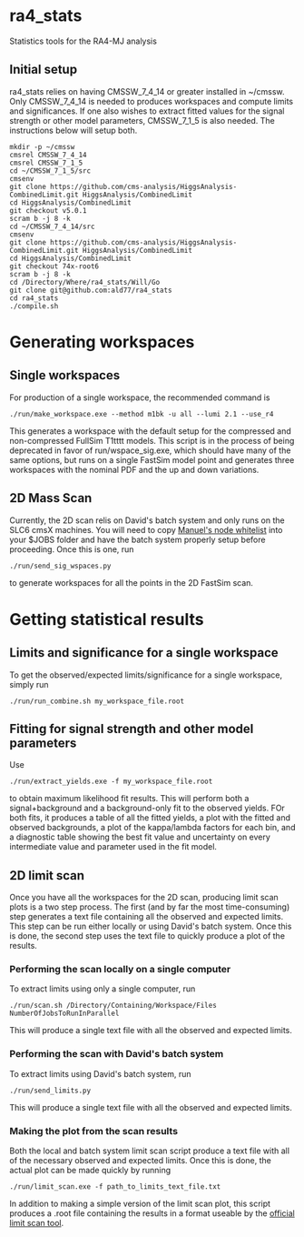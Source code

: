 ra4_stats
=========
Statistics tools for the RA4-MJ analysis

Initial setup
-------------
ra4_stats relies on having CMSSW_7_4_14 or greater installed in ~/cmssw. Only CMSSW_7_4_14 is needed to produces workspaces and compute limits and significances. If one also wishes to extract fitted values for the signal strength or other model parameters, CMSSW_7_1_5 is also needed. The instructions below will setup both.

    mkdir -p ~/cmssw
    cmsrel CMSSW_7_4_14
    cmsrel CMSSW_7_1_5
    cd ~/CMSSW_7_1_5/src
    cmsenv
    git clone https://github.com/cms-analysis/HiggsAnalysis-CombinedLimit.git HiggsAnalysis/CombinedLimit
    cd HiggsAnalysis/CombinedLimit
    git checkout v5.0.1
    scram b -j 8 -k
    cd ~/CMSSW_7_4_14/src
    cmsenv
    git clone https://github.com/cms-analysis/HiggsAnalysis-CombinedLimit.git HiggsAnalysis/CombinedLimit
    cd HiggsAnalysis/CombinedLimit
    git checkout 74x-root6
    scram b -j 8 -k
    cd /Directory/Where/ra4_stats/Will/Go
    git clone git@github.com:ald77/ra4_stats
    cd ra4_stats
    ./compile.sh

# Generating workspaces

## Single workspaces
For production of a single workspace, the recommended command is

    ./run/make_workspace.exe --method m1bk -u all --lumi 2.1 --use_r4

This generates a workspace with the default setup for the compressed and non-compressed FullSim T1tttt models. This script is in the process of being deprecated in favor of run/wspace_sig.exe, which should have many of the same options, but runs on a single FastSim model point and generates three workspaces with the nominal PDF and the up and down variations.

## 2D Mass Scan
Currently, the 2D scan relis on David's batch system and only runs on the SLC6 cmsX machines. You will need to copy [Manuel's node whitelist](https://github.com/manuelfs/random/blob/master/skippednodes.list.good) into your $JOBS folder and have the batch system properly setup before proceeding. Once this is one, run

    ./run/send_sig_wspaces.py

to generate workspaces for all the points in the 2D FastSim scan.

# Getting statistical results

## Limits and significance for a single workspace
To get the observed/expected limits/significance for a single workspace, simply run

    ./run/run_combine.sh my_workspace_file.root

## Fitting for signal strength and other model parameters
Use

    ./run/extract_yields.exe -f my_workspace_file.root

to obtain maximum likelihood fit results. This will perform both a signal+background and a background-only fit to the observed yields. FOr both fits, it produces a table of all the fitted yields, a plot with the fitted and observed backgrounds, a plot of the kappa/lambda factors for each bin, and a diagnostic table showing the best fit value and uncertainty on every intermediate value and parameter used in the fit model.

## 2D limit scan
Once you have all the workspaces for the 2D scan, producing limit scan plots is a two step process. The first (and by far the most time-consuming) step generates a text file containing all the observed and expected limits. This step can be run either locally or using David's batch system. Once this is done, the second step uses the text file to quickly produce a plot of the results.

### Performing the scan locally on a single computer
To extract limits using only a single computer, run

    ./run/scan.sh /Directory/Containing/Workspace/Files NumberOfJobsToRunInParallel

This will produce a single text file with all the observed and expected limits.

### Performing the scan with David's batch system
To extract limits using David's batch system, run

    ./run/send_limits.py

This will produce a single text file with all the observed and expected limits.

### Making the plot from the scan results
Both the local and batch system limit scan script produce a text file with all of the necessary observed and expected limits. Once this is done, the actual plot can be made quickly by running

    ./run/limit_scan.exe -f path_to_limits_text_file.txt

In addition to making a simple version of the limit scan plot, this script produces a .root file containing the results in a format useable by the [official limit scan tool](https://github.com/CMS-SUS-XPAG/PlotsSMS).

